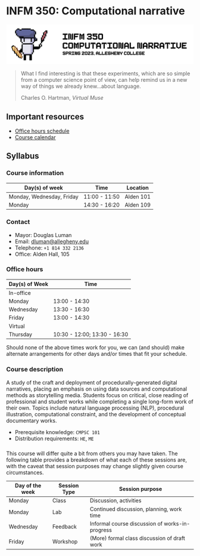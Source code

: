 # INFM 350: Computational narrative

![Pixel art robot wearing a beret, holding a quill and a baguette](https://raw.githubusercontent.com/allegheny-college-infm-350-spr-2023/course-materials/media/img/INFM%20-%20CLaUDE.png)

> What I find interesting is that these experiments, which are so simple from a computer science point of view, can help remind us in a new way of things we already knew...about language.
>
> Charles O. Hartman, _Virtual Muse_

## Important resources

* [Office hours schedule](https://chompe.rs/office-hours)
* [Course calendar](https://chompe.rs/350-schedule)

## Syllabus

### Course information

|Day(s) of week            |Time          |Location    |
|--------------------------|--------------|------------|
|Monday, Wednesday, Friday |11:00 - 11:50 |Alden 101   |
|Monday                    |14:30 - 16:20 |Alden 109   |

### Contact

* Mayor: Douglas Luman
* Email: dluman@allegheny.edu
* Telephone: `+1 814 332 2136`
* Office: Alden Hall, 105

### Office hours

|Day(s) of Week            |Time                |
|--------------------------|--------------------|
|In-office                                      |
|Monday                    |13:00 - 14:30       |
|Wednesday                 |13:30 - 16:30       |
|Friday                    |13:00 - 14:30       |
|Virtual                                        |
|Thursday                  |10:30 - 12:00; 13:30 - 16:30 |

Should none of the above times work for you, we can (and should) make alternate arrangements for other days and/or times that fit your schedule.

### Course description

A study of the craft and deployment of procedurally-generated digital narratives, placing an emphasis on using data sources and computational methods as storytelling media. Students focus on critical, close reading of professional and student works while completing a single long-form work of their own. Topics include natural language processing (NLP), procedural illustration, computational constraint, and the development of conceptual documentary works.

* Prerequisite knowledge: `CMPSC 101`
* Distribution requirements: `HE`, `ME`

### 


This course will differ quite a bit from others you may have taken. The following table provides a breakdown of what each of these sessions are, with
the caveat that session purposes may change slightly given course circumstances.

|Day of the week           |Session Type |Session purpose            |
|--------------------------|-------------|---------------------------|
|Monday                    |Class        |Discussion, activities     |
|Monday                    |Lab          |Continued discussion, planning, work time |
|Wednesday                 |Feedback     |Informal course discussion of works-in-progress |
|Friday                    |Workshop     |(More) formal class discussion of draft work |